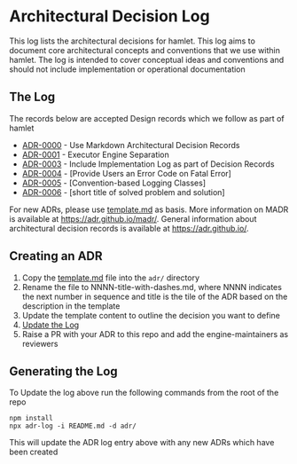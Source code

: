 # Architectural Decision Log

This log lists the architectural decisions for hamlet. This log aims to document core architectural concepts and conventions that we use within hamlet.
The log is intended to cover conceptual ideas and conventions and should not include implementation or operational documentation

## The Log

The records below are accepted Design records which we follow as part of hamlet

<!-- adrlog -- Regenerate the content by using "adr-log -i". You can install it via "npm install -g adr-log" -->

* [ADR-0000](adr/0000-use-markdown-architectural-decision-records.md) - Use Markdown Architectural Decision Records
* [ADR-0001](adr/0001-executor-engine-separation.md) - Executor Engine Separation
* [ADR-0003](adr/0003-provide-implementation-tracking-on-records.md) - Include Implementation Log as part of Decision Records
* [ADR-0004](adr/0004-provide-error-codes-on-handled-exception.md) - [Provide Users an Error Code on Fatal Error]
* [ADR-0005](adr/0005-convention-based-logging-classes.md) - [Convention-based Logging Classes]
* [ADR-0006](adr/0006-hamlet-docker-layer-release-mgmt.md) - [short title of solved problem and solution]

<!-- adrlogstop -->

For new ADRs, please use [template.md](template.md) as basis.
More information on MADR is available at <https://adr.github.io/madr/>.
General information about architectural decision records is available at <https://adr.github.io/>.

## Creating an ADR

1. Copy the [template.md](template.md) file into the `adr/` directory
1. Rename the file to NNNN-title-with-dashes.md, where NNNN indicates the next number in sequence and title is the tile of the ADR based on the description in the template
1. Update the template content to outline the decision you want to define
1. [Update the Log](#generating-the-log)
1. Raise a PR with your ADR to this repo and add the engine-maintainers as reviewers

## Generating the Log

To Update the log above run the following commands from the root of the repo

```
npm install
npx adr-log -i README.md -d adr/
```

This will update the ADR log entry above with any new ADRs which have been created
